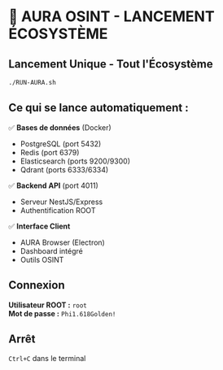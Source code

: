 # 🚀 AURA OSINT - LANCEMENT ÉCOSYSTÈME

## Lancement Unique - Tout l'Écosystème

```bash
./RUN-AURA.sh
```

## Ce qui se lance automatiquement :

✅ **Bases de données** (Docker)
- PostgreSQL (port 5432)
- Redis (port 6379) 
- Elasticsearch (ports 9200/9300)
- Qdrant (ports 6333/6334)

✅ **Backend API** (port 4011)
- Serveur NestJS/Express
- Authentification ROOT

✅ **Interface Client**
- AURA Browser (Electron)
- Dashboard intégré
- Outils OSINT

## Connexion

**Utilisateur ROOT :** `root`  
**Mot de passe :** `Phi1.618Golden!`

## Arrêt

`Ctrl+C` dans le terminal